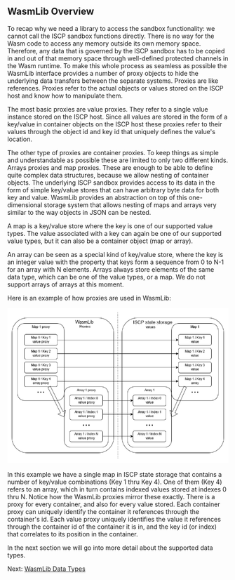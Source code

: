 ## WasmLib Overview

To recap why we need a library to access the sandbox functionality: we cannot
call the ISCP sandbox functions directly. There is no way for the Wasm code to
access any memory outside its own memory space. Therefore, any data that is
governed by the ISCP sandbox has to be copied in and out of that memory space
through well-defined protected channels in the Wasm runtime. To make this whole
process as seamless as possible the WasmLib interface provides a number of proxy
objects to hide the underlying data transfers between the separate systems.
Proxies are like references. Proxies refer to the actual objects or values
stored on the ISCP host and know how to manipulate them.

The most basic proxies are value proxies. They refer to a single value instance
stored on the ISCP host. Since all values are stored in the form of a key/value
in container objects on the ISCP host these proxies refer to their values
through the object id and key id that uniquely defines the value's location.

The other type of proxies are container proxies. To keep things as simple and
understandable as possible these are limited to only two different kinds. Arrays
proxies and map proxies. These are enough to be able to define quite complex
data structures, because we allow nesting of container objects. The underlying
ISCP sandbox provides access to its data in the form of simple key/value stores
that can have arbitrary byte data for both key and value. WasmLib provides an
abstraction on top of this one-dimensional storage system that allows nesting of
maps and arrays very similar to the way objects in JSON can be nested.

A map is a key/value store where the key is one of our supported value types.
The value associated with a key can again be one of our supported value types,
but it can also be a container object (map or array).

An array can be seen as a special kind of key/value store, where the key is an
integer value with the property that keys form a sequence from 0 to N-1 for an
array with N elements. Arrays always store elements of the same data type, which
can be one of the value types, or a map. We do not support arrays of arrays at
this moment.

Here is an example of how proxies are used in WasmLib:

![Proxies image](Proxies.png)

In this example we have a single map in ISCP state storage that contains a
number of key/value combinations (Key 1 thru Key 4). One of them (Key 4) refers
to an array, which in turn contains indexed values stored at indexes 0 thru N.
Notice how the WasmLib proxies mirror these exactly. There is a proxy for every
container, and also for every value stored. Each container proxy can uniquely
identify the container it references through the container's id. Each value
proxy uniquely identifies the value it references through the container id of
the container it is in, and the key id (or index) that correlates to its
position in the container.

In the next section we will go into more detail about the supported data types.

Next: [WasmLib Data Types](Types.md)
